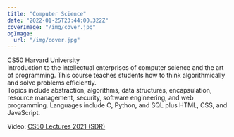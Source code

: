 ```yaml
---
title: "Computer Science"
date: "2022-01-25T23:44:00.322Z"
coverImage: "/img/cover.jpg"
ogImage:
  url: "/img/cover.jpg"
---
```


CS50 Harvard University  
Introduction to the intellectual enterprises of computer science and the art of programming. This course teaches students how to think algorithmically and solve problems efficiently.  
Topics include abstraction, algorithms, data structures, encapsulation, resource management, security, software engineering, and web programming. Languages include C, Python, and SQL plus HTML, CSS, and JavaScript. 

Video: [CS50 Lectures 2021 (SDR)](https://www.youtube.com/watch?v=4zy0z5W0-w4&list=PLhQjrBD2T380Xnv_v683p6UjiKJZe13ki)  
